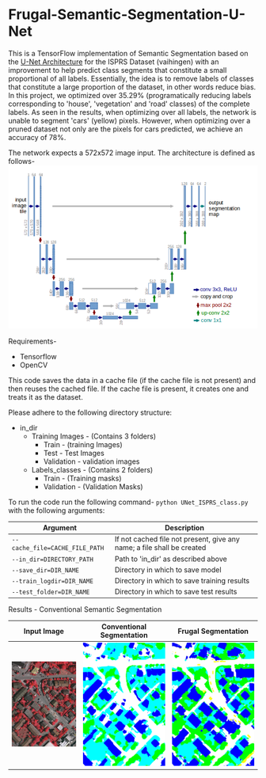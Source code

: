 # Frugal-Semantic-Segmentation-U-Net

This is a TensorFlow implementation of Semantic Segmentation based on the [U-Net Architecture](https://arxiv.org/abs/1505.04597) for the ISPRS Dataset (vaihingen) with an improvement to help predict class segments that constitute a small proportional of all labels. Essentially, the idea is to remove labels of classes that constitute a large proportion of the dataset, in other words reduce bias. <br>
In this project, we optimized over 35.29% (programatically reducing labels corresponding to 'house', 'vegetation' and 'road' classes) of the complete labels. As seen in the results, when optimizing over all labels, the network is unable to segment 'cars' (yellow) pixels. However, when optimizing over a pruned dataset not only are the pixels for cars predicted, we achieve an accuracy of 78%.

The network expects a 572x572 image input. The architecture is defined as follows-
![](/docs/Architecture.png)

Requirements-
- Tensorflow
- OpenCV

This code saves the data in a cache file (if the cache file is not present) and then reuses the cached file. If the cache file is present, it creates one and treats it as the dataset. <br>

Please adhere to the following directory structure:<br />

* in_dir
  * Training Images - (Contains 3 folders)
     * Train - (training Images)
     * Test - Test Images
     * Validation - validation images
  * Labels_classes - (Contains 2 folders)
     * Train - (Training masks)
     * Validation - (Validation Masks)

To run the code run the following command-
`python UNet_ISPRS_class.py` with the following arguments:

Argument | Description
--- | --- 
`--cache_file=CACHE_FILE_PATH`|  If not cached file not present, give any name; a file shall be created   
`--in_dir=DIRECTORY_PATH` | Path to 'in_dir' as described above
`--save_dir=DIR_NAME` |  Directory in which to save model 
`--train_logdir=DIR_NAME` | Directory in which to save training results
`--test_folder=DIR_NAME`| Directory in which to save test results


Results - 
Conventional Semantic Segmentation <br>

Input Image | Conventional Segmentation | Frugal Segmentation
--- | --- | ---
![](/docs/30.jpg) | ![](/docs/ouptut_0_72.png) | ![](/docs/0.jpg) 







